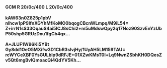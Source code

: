 #### GCM R 20/0c/400 L 20/0c/400
**kAW63n0Z825p1pbV**<br/>**nlhcw1pP9IfnXGYhMfKoMO0bqogCBcnWLmpq/M9iL54=**<br/>**Z+irrN1sS33OqauS4ai5ICJ8sChi2+m5uMdswQpy2q17Noz90SzvEnYzUbP50shp5GRUzDxu1fgCb4qx...**<br/><br/>
**A+JLUF1W96Ki5YBt**<br/>**Gy8dd1OeO5MXifw3D1CbR3sIvjHy/1UyAH5LM159TAU=**<br/>**rcWYCeXBF0YsGULblp9dRFJE+01XZwKMsT0l+Lq9NwnZSbhKH0DQesZv5Qt6mgBvlQmoacQi4QdYV5Kh...**